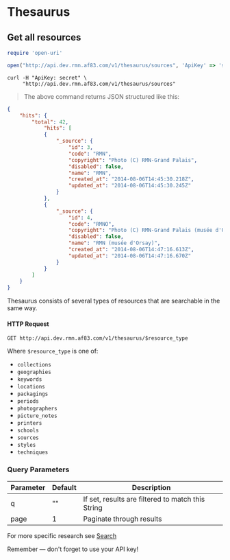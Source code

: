 # Thesaurus

## Get all resources

```ruby
require 'open-uri'

open("http://api.dev.rmn.af83.com/v1/thesaurus/sources", 'ApiKey' => 'secret')
```


```shell
curl -H "ApiKey: secret" \
     "http://api.dev.rmn.af83.com/v1/thesaurus/sources"
```

> The above command returns JSON structured like this:

```json
{
    "hits": {
        "total": 42,
            "hits": [
            {
                "_source": {
                    "id": 3,
                    "code": "RMN",
                    "copyright": "Photo (C) RMN-Grand Palais",
                    "disabled": false,
                    "name": "RMN",
                    "created_at": "2014-08-06T14:45:30.218Z",
                    "updated_at": "2014-08-06T14:45:30.245Z"
                }
            },
            {
                "_source": {
                    "id": 4,
                    "code": "RMNO",
                    "copyright": "Photo (C) RMN-Grand Palais (musée d'Orsay)",
                    "disabled": false,
                    "name": "RMN (musée d'Orsay)",
                    "created_at": "2014-08-06T14:47:16.613Z",
                    "updated_at": "2014-08-06T14:47:16.670Z"
                }
            }
        ]
    }
}
```

Thesaurus consists of several types of resources that are searchable in the same way.

#### HTTP Request

`GET http://api.dev.rmn.af83.com/v1/thesaurus/$resource_type`

Where ```$resource_type``` is one of:

- ```collections```
- ```geographies```
- ```keywords```
- ```locations```
- ```packagings```
- ```periods```
- ```photographers```
- ```picture_notes```
- ```printers```
- ```schools```
- ```sources```
- ```styles```
- ```techniques```

### Query Parameters

Parameter | Default | Description
--------- | ------- | -----------
q         | ""      | If set, results are filtered to match this String
page      | 1       | Paginate through results

For more specific research see [Search](/?shell#search)

<aside class="success">
Remember — don't forget to use your API key!
</aside>
